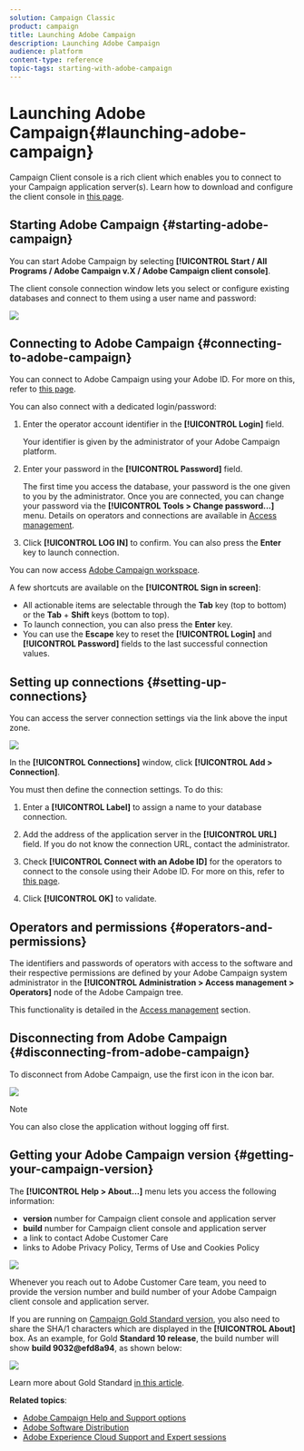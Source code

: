 ```yaml
---
solution: Campaign Classic
product: campaign
title: Launching Adobe Campaign
description: Launching Adobe Campaign
audience: platform
content-type: reference
topic-tags: starting-with-adobe-campaign
---
```


# Launching Adobe Campaign{#launching-adobe-campaign}

Campaign Client console is a rich client which enables you to connect to your Campaign application server(s). Learn how to download and configure the client console in [this page](../../installation/using/installing-the-client-console.md).

## Starting Adobe Campaign {#starting-adobe-campaign}

You can start Adobe Campaign by selecting **[!UICONTROL Start / All Programs / Adobe Campaign v.X / Adobe Campaign client console]**.

The client console connection window lets you select or configure existing databases and connect to them using a user name and password:

![](assets/acc-logon.png)

## Connecting to Adobe Campaign {#connecting-to-adobe-campaign}

You can connect to Adobe Campaign using your Adobe ID. For more on this, refer to [this page](../../integrations/using/about-adobe-id.md).

You can also connect with a dedicated login/password:

1. Enter the operator account identifier in the **[!UICONTROL Login]** field.

   Your identifier is given by the administrator of your Adobe Campaign platform.

1. Enter your password in the **[!UICONTROL Password]** field.

   The first time you access the database, your password is the one given to you by the administrator. Once you are connected, you can change your password via the **[!UICONTROL Tools > Change password...]** menu. Details on operators and connections are available in [Access management](../../platform/using/access-management.md).

1. Click **[!UICONTROL LOG IN]** to confirm. You can also press the **Enter** key to launch connection.

You can now access [Adobe Campaign workspace](../../platform/using/adobe-campaign-workspace.md).

A few shortcuts are available on the **[!UICONTROL Sign in screen]**:
* All actionable items are selectable through the **Tab** key (top to bottom) or the **Tab** + **Shift** keys (bottom to top).
* To launch connection, you can also press the **Enter** key.
* You can use the **Escape** key to reset the **[!UICONTROL Login]** and **[!UICONTROL Password]** fields to the last successful connection values.

## Setting up connections {#setting-up-connections}

You can access the server connection settings via the link above the input zone.

![](assets/s_ncs_user_connections_management.png)

In the **[!UICONTROL Connections]** window, click **[!UICONTROL Add > Connection]**.

You must then define the connection settings. To do this:

1. Enter a **[!UICONTROL Label]** to assign a name to your database connection.

1. Add the address of the application server in the **[!UICONTROL URL]** field. If you do not know the connection URL, contact the administrator.

1. Check **[!UICONTROL Connect with an Adobe ID]** for the operators to connect to the console using their Adobe ID. For more on this, refer to [this page](../../integrations/using/about-adobe-id.md).

1. Click **[!UICONTROL OK]** to validate.

## Operators and permissions {#operators-and-permissions}

The identifiers and passwords of operators with access to the software and their respective permissions are defined by your Adobe Campaign system administrator in the **[!UICONTROL Administration > Access management > Operators]** node of the Adobe Campaign tree.

This functionality is detailed in the [Access management](../../platform/using/access-management.md) section.

## Disconnecting from Adobe Campaign {#disconnecting-from-adobe-campaign}

To disconnect from Adobe Campaign, use the first icon in the icon bar.

![](assets/s_ncs_user_deconnexion.png)

>[!NOTE]
>
>You can also close the application without logging off first.

## Getting your Adobe Campaign version {#getting-your-campaign-version}

The **[!UICONTROL Help > About...]** menu lets you access the following information:

* **version** number for Campaign client console and application server
* **build** number for Campaign client console and application server
* a link to contact Adobe Customer Care
* links to Adobe Privacy Policy, Terms of Use and Cookies Policy

![](assets/about-acc.png)

Whenever you reach out to Adobe Customer Care team, you need to provide the version number and build number of your Adobe Campaign client console and application server.

If you are running on [Campaign Gold Standard version](../../rn/using/gold-standard.md), you also need to share the SHA/1 characters which are displayed in the **[!UICONTROL About]** box. As an example, for Gold **Standard 10 release**, the build number will show **build 9032&#64;efd8a94**, as shown below:

![](assets/about-acc-gs.png)

Learn more about Gold Standard [in this article](https://helpx.adobe.com/campaign/kb/gold-standard.html).

**Related topics**:

* [Adobe Campaign Help and Support options](https://helpx.adobe.com/campaign/kb/ac-support.html#acc-support)
* [Adobe Software Distribution](https://docs.adobe.com/content/help/en/experience-cloud/software-distribution/home.html)
* [Adobe Experience Cloud Support and Expert sessions](https://helpx.adobe.com/enterprise/admin-guide.html/enterprise/using/support-for-experience-cloud.ug.html)

